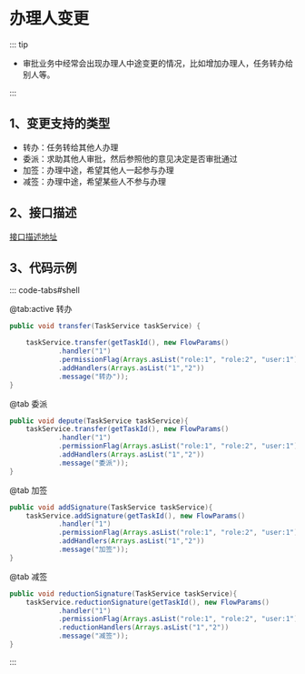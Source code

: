 # 办理人变更
::: tip
- 审批业务中经常会出现办理人中途变更的情况，比如增加办理人，任务转办给别人等。

:::

## 1、变更支持的类型
- 转办：任务转给其他人办理
- 委派：求助其他人审批，然后参照他的意见决定是否审批通过
- 加签：办理中途，希望其他人一起参与办理
- 减签：办理中途，希望某些人不参与办理

## 2、接口描述
[接口描述地址](./api.html#_3-1%E3%80%81%E6%B5%81%E7%A8%8B%E8%B7%B3%E8%BD%AC)
</br>

## 3、代码示例

::: code-tabs#shell

@tab:active 转办

```java
public void transfer(TaskService taskService) {

    taskService.transfer(getTaskId(), new FlowParams()
            .handler("1")
            .permissionFlag(Arrays.asList("role:1", "role:2", "user:1"))
            .addHandlers(Arrays.asList("1","2"))
            .message("转办"));
}
```

@tab 委派

```java
public void depute(TaskService taskService){
    taskService.transfer(getTaskId(), new FlowParams()
            .handler("1")
            .permissionFlag(Arrays.asList("role:1", "role:2", "user:1"))
            .addHandlers(Arrays.asList("1","2"))
            .message("委派"));
}
```

@tab 加签

```java
public void addSignature(TaskService taskService){
    taskService.addSignature(getTaskId(), new FlowParams()
            .handler("1")
            .permissionFlag(Arrays.asList("role:1", "role:2", "user:1"))
            .addHandlers(Arrays.asList("1","2"))
            .message("加签"));
}
```

@tab 减签

```java
public void reductionSignature(TaskService taskService){
    taskService.reductionSignature(getTaskId(), new FlowParams()
            .handler("1")
            .permissionFlag(Arrays.asList("role:1", "role:2", "user:1"))
            .reductionHandlers(Arrays.asList("1","2"))
            .message("减签"));
}
```

:::
